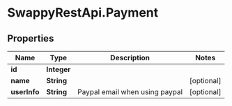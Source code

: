 # SwappyRestApi.Payment

## Properties
Name | Type | Description | Notes
------------ | ------------- | ------------- | -------------
**id** | **Integer** |  | 
**name** | **String** |  | [optional] 
**userInfo** | **String** | Paypal email when using paypal | [optional] 


